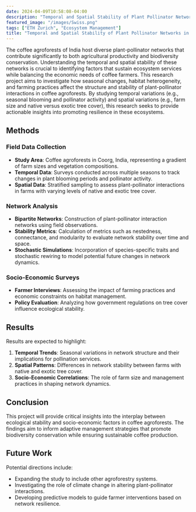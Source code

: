 ```yaml
---
date: 2024-04-09T10:58:08-04:00
description: "Temporal and Spatial Stability of Plant Pollinator Networks in Coffee Agroforests"
featured_image: "/images/Swiss.png"
tags: ["ETH Zurich", "Ecosystem Management"]
title: "Temporal and Spatial Stability of Plant Pollinator Networks in Coffee Agroforests"
---
```


The coffee agroforests of India host diverse plant-pollinator networks that contribute significantly to both agricultural productivity and biodiversity conservation. Understanding the temporal and spatial stability of these networks is crucial to identifying factors that sustain ecosystem services while balancing the economic needs of coffee farmers. This research project aims to investigate how seasonal changes, habitat heterogeneity, and farming practices affect the structure and stability of plant-pollinator interactions in coffee agroforests. 
By studying temporal variations (e.g., seasonal blooming and pollinator activity) and spatial variations (e.g., farm size and native versus exotic tree cover), this research seeks to provide actionable insights into promoting resilience in these ecosystems.

## Methods

### Field Data Collection
- **Study Area**: Coffee agroforests in Coorg, India, representing a gradient of farm sizes and vegetation compositions.
- **Temporal Data**: Surveys conducted across multiple seasons to track changes in plant blooming periods and pollinator activity.
- **Spatial Data**: Stratified sampling to assess plant-pollinator interactions in farms with varying levels of native and exotic tree cover.

### Network Analysis
- **Bipartite Networks**: Construction of plant-pollinator interaction networks using field observations.
- **Stability Metrics**: Calculation of metrics such as nestedness, connectance, and modularity to evaluate network stability over time and space.
- **Stochastic Simulations**: Incorporation of species-specific traits and stochastic rewiring to model potential future changes in network dynamics.

### Socio-Economic Surveys
- **Farmer Interviews**: Assessing the impact of farming practices and economic constraints on habitat management.
- **Policy Evaluation**: Analyzing how government regulations on tree cover influence ecological stability.

## Results
Results are expected to highlight:
1. **Temporal Trends**: Seasonal variations in network structure and their implications for pollination services.
2. **Spatial Patterns**: Differences in network stability between farms with native and exotic tree cover.
3. **Socio-Economic Correlations**: The role of farm size and management practices in shaping network dynamics.

## Conclusion
This project will provide critical insights into the interplay between ecological stability and socio-economic factors in coffee agroforests. The findings aim to inform adaptive management strategies that promote biodiversity conservation while ensuring sustainable coffee production.

## Future Work
Potential directions include:
- Expanding the study to include other agroforestry systems.
- Investigating the role of climate change in altering plant-pollinator interactions.
- Developing predictive models to guide farmer interventions based on network resilience.
